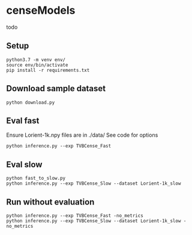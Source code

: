# censeModels
 todo
## Setup

    python3.7 -m venv env/
    source env/bin/activate
    pip install -r requirements.txt
    
## Download sample dataset
    python download.py

## Eval fast

Ensure Lorient-1k.npy files are in ./data/
See code for options

    python inference.py --exp TVBCense_Fast

## Eval slow

    python fast_to_slow.py
    python inference.py --exp TVBCense_Slow --dataset Lorient-1k_slow

## Run without evaluation

    python inference.py --exp TVBCense_Fast -no_metrics
    python inference.py --exp TVBCense_Slow --dataset Lorient-1k_slow -no_metrics

